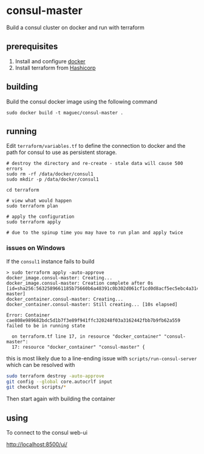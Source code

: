 # consul-master

Build a consul cluster on docker and run with terraform

## prerequisites

1. Install and configure [docker](http://docs.docker.com/linux/started/)
2. Install terraform from [Hashicorp](https://terraform.io/)

## building

Build the consul docker image using the following command

```
sudo docker build -t maguec/consul-master .
```

## running

Edit `terraform/variables.tf` to define the connection to docker and the path for consul to use as persistent storage.

```
# destroy the directory and re-create - stale data will cause 500 errors
sudo rm -rf /data/docker/consul1
sudo mkdir -p /data/docker/consul1

cd terraform

# view what would happen
sudo terraform plan

# apply the configuration
sudo terraform apply

# due to the spinup time you may have to run plan and apply twice
```

### issues on Windows

If the `consul1` instance fails to build

```
> sudo terraform apply -auto-approve
docker_image.consul-master: Creating...
docker_image.consul-master: Creation complete after 0s [id=sha256:5632589661185b75660b6a48391c0b302d061cf1cd0d8acf5ec5ebc4a3141dc4maguec/consul-master]
docker_container.consul-master: Creating...
docker_container.consul-master: Still creating... [10s elapsed]

Error: Container cae808e989682bdc5d1b7f3e89f941ffc320248f03a3162442fbb7b9fb62a559 failed to be in running state

  on terraform.tf line 17, in resource "docker_container" "consul-master":
  17: resource "docker_container" "consul-master" {
```

this is most likely due to a line-ending issue with `scripts/run-consul-server` which can be resolved with 

```bash
sudo terraform destroy -auto-approve
git config --global core.autocrlf input
git checkout scripts/*
```

Then start again with building the container

## using

To connect to the consul web-ui

[http://localhost:8500/ui/](http://localhost:8500/ui/)
